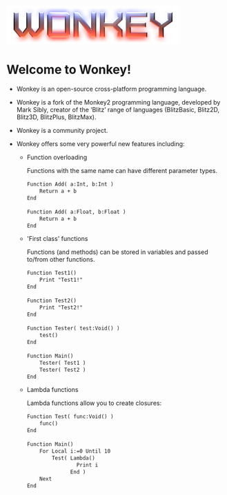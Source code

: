![Banner](images/banner.png)

# Welcome to Wonkey!

* Wonkey is an open-source cross-platform programming language.

* Wonkey is a fork of the Monkey2 programming language, developed by Mark Sibly, creator of the ‘Blitz’ range of languages (BlitzBasic, Blitz2D, Blitz3D, BlitzPlus, BlitzMax).

[^comment]: # (designed primarily for game programming.)

[^comment]: # (The monkey2 release includes a simple IDE coded in pure monkey2 called 'Ted2'. Ted2 is not a fully fledged IDE (yet) but is intended to provide a 'works anywhere' IDE solution for using monkey2 on any platform you can get it building on.)

* Wonkey is a community project.

* Wonkey offers some very powerful new features including:

	* Function overloading

		Functions with the same name can have different parameter types.

		```monkey
		Function Add( a:Int, b:Int )
			Return a + b
		End

		Function Add( a:Float, b:Float )
			Return a + b
		End
		```

	* 'First class' functions

		Functions (and methods) can be stored in variables and passed to/from other functions.

		```monkey
		Function Test1()
			Print "Test1!"
		End

		Function Test2()
			Print "Test2!"
		End

		Function Tester( test:Void() )
			test()
		End

		Function Main()
			Tester( Test1 )
			Tester( Test2 )
		End
		```

	* Lambda functions

		Lambda functions allow you to create closures:

		```monkey
		Function Test( func:Void() )
			func()
		End

		Function Main()
			For Local i:=0 Until 10
				Test( Lambda()
						Print i
				      End )
			Next
		End
		```

[^comment]: # (## Generic classes and methods)

    * Templates / Generics

        Classes, interfaces, structs, methods and functions can have ‘type’ parameters:

        ```monkey
        Struct Rect<T>
            Field x:T
            Field y:T
            Field width:T
            Field height:T
        End

        Function Main()
            Local r := New Rect<Float>
        End
        ```

[^comment]: # (## New 'Struct' type that provides value semantics)

    * Structs

        Structs are similar to classes in that they encapsulate member data, but differ in that they are passed around ‘by value’ instead of ‘by reference’.

        This allows structs to be efficiently created on the stack without any garbage collection overhead.

        ```monkey
        Struct S
            Field data:Int=10
        End

        Function Test( s:S )
            s.data = 100
        End

        Function Main()
            Local s := New S  ' Create a new S on the stack (very fast!)
            Test( s )         ' Test gets a copy of 's'.
            Print s.data      ' Print '10'
        End
        ```

[^comment]: # (## Fibers for easy asynchronous programming.)

    * Fibers

        Fibers provide support for ‘cooperative’ multithreading:

        ```monkey
        Function Server( host:String,service:String )
            Local server:=Socket.Listen( host,service )

            Repeat
                Local client:=server.Accept()

                New Fiber( Lambda()
                    Local data:=client.Receive(...)
                End )
            Forever
        End
        ```

    * Operator overloading

        Operator overloading allows you to override the meaning of the built-in language operators, making for more expressive code:

        ```monkey
        Struct Vec2
            Field x:Float
            Field y:Float

            Method New( x:float,y:Float )
                Self.x=x
                Self.y=y
            End

            Operator+:Vec2( v:Vec2 )
                Return New Vec2( x+v.x,y+v.y )
            End

            Operator To:String()
                Return "Vec2("+x+","+y+")"
            End

        End

        Function Main()
            Local v0 := New Vec2( 10,20 )
            Local v1 := New Vec2( 30,40 )

            Print v0+v1
        End
        ```

    * Optional reflection features

        Wonkey includes an optional reflection system that allows you to inspect and modify variables and values at runtime:

        ```monkey
        #Import "<reflection>"

        Class C
            Method Update( msg:String )
                Print "C.Update : msg="+msg
            End
        End

        Function Main()
            Local c:=New C

            Local type := Typeof( c )
            Print type

            Local decl:=type.GetDecl( "Update" )
            decl.Invoke( c,"Hello World!" )
        End
        ```

    * Class extensions

        Class extensions allow you to add extra methods and functions to existing classes.

    * Fully garbage collected

        Wonkey provides a ‘mostly’ incremental garbage collector that efficiently collects garbage as it runs without any of those annoying ‘sweep’ spikes found in typical garbage collectors.

<!---
<table class="codehilitetable">
<tr>
<td class="linenos">
<div class="linenodiv">
<pre>
<span></span>
 1
 2
 3
 4
 5
 6
 7
 8
 9
10
</pre>
</div>
</td>
 
<td class="code"><div class="codehilite"><pre><span></span><span class="nf">Struct</span> <span class="nf">Rect</span><span class="o">&lt;</span><span class="no">T</span><span class="o">&gt;</span>
    <span class="kd">Field</span> <span class="nv">x</span><span class="p">:</span><span class="nc">T</span>
    <span class="kd">Field</span> <span class="nv">y</span><span class="p">:</span><span class="nc">T</span>
    <span class="kd">Field</span> <span class="nv">width</span><span class="p">:</span><span class="nc">T</span>
    <span class="kd">Field</span> <span class="nv">height</span><span class="p">:</span><span class="nc">T</span>
<span class="kr">End</span>

<span class="kr">Function</span> <span class="nf">Main</span><span class="p">()</span>
    <span class="kd">Local</span> <span class="nv">r</span> <span class="p">:</span><span class="o">=</span> <span class="kr">New</span> <span class="nc">Rect</span><span class="p">&lt;</span><span class="kt">Float</span><span class="p">&gt;</span>
<span class="kr">End</span>
</pre></div>
</td></tr></table>
-->
